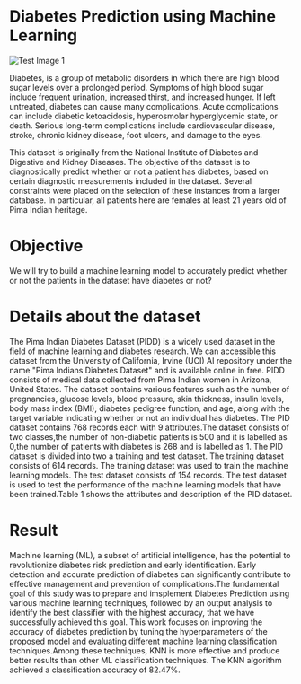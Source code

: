 # Diabetes Prediction using Machine Learning

![Test Image 1](https://res.cloudinary.com/grohealth/image/upload/c_fill,f_auto,fl_lossy,h_650,q_auto,w_1085/v1581695681/DCUK/Content/causes-of-diabetes.png)

Diabetes, is a group of metabolic disorders in which there are high blood sugar levels over a prolonged period. Symptoms of high blood sugar include frequent urination, increased thirst, and increased hunger. If left untreated, diabetes can cause many complications. Acute complications can include diabetic ketoacidosis, hyperosmolar hyperglycemic state, or death. Serious long-term complications include cardiovascular disease, stroke, chronic kidney disease, foot ulcers, and damage to the eyes.

This dataset is originally from the National Institute of Diabetes and Digestive and Kidney Diseases. The objective of the dataset is to diagnostically predict whether or not a patient has diabetes, based on certain diagnostic measurements included in the dataset. Several constraints were placed on the selection of these instances from a larger database. In particular, all patients here are females at least 21 years old of Pima Indian heritage.

# Objective
We will try to build a machine learning model to accurately predict whether or not the patients in the dataset have diabetes or not?

# Details about the dataset
The Pima Indian Diabetes Dataset (PIDD) is a widely used dataset in the field of machine learning and diabetes research. We can accessible this dataset from the University of California, Irvine (UCI) AI repository under the name "Pima Indians Diabetes Dataset" and is available online in free. PIDD consists of medical data collected from Pima Indian women in Arizona, United States. The dataset contains various features such as the number of pregnancies, glucose levels, blood pressure, skin thickness, insulin levels, body mass index (BMI), diabetes pedigree function, and age, along with the target variable indicating whether or not an individual has diabetes. The PID dataset contains 768 records each with 9 attributes.The dataset consists of two classes,the number of non-diabetic patients is 500 and it is labelled as 0,the number of patients with diabetes is 268 and is labelled as 1. The PID dataset is divided into two a training and test dataset. The training dataset consists of 614 records. The training dataset was used to train the machine learning models. The test dataset consists of 154 records. The test dataset is used to test the performance of the machine learning models that have been trained.Table 1 shows the attributes and description of the PID dataset.

# Result 
Machine learning (ML), a subset of artificial intelligence, has the potential to revolutionize diabetes risk prediction and early identification. Early detection and accurate prediction of diabetes can significantly contribute to effective management and prevention of complications.The fundamental goal of this study was to prepare and imsplement Diabetes Prediction using various machine learning techniques, followed by an output analysis to identify the best classifier with the highest accuracy, that we have successfully achieved this goal. This work focuses on improving the accuracy of diabetes prediction by tuning the hyperparameters of the proposed model and evaluating different machine learning classification techniques.Among these techniques, KNN is more effective and produce better results than other ML classification techniques. The KNN algorithm achieved a classification accuracy of 82.47%.

